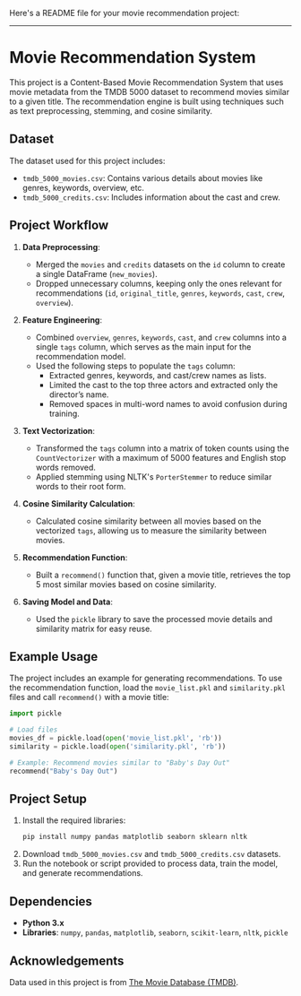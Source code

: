 Here's a README file for your movie recommendation project:

---

# Movie Recommendation System

This project is a Content-Based Movie Recommendation System that uses movie metadata from the TMDB 5000 dataset to recommend movies similar to a given title. The recommendation engine is built using techniques such as text preprocessing, stemming, and cosine similarity.

## Dataset

The dataset used for this project includes:
- `tmdb_5000_movies.csv`: Contains various details about movies like genres, keywords, overview, etc.
- `tmdb_5000_credits.csv`: Includes information about the cast and crew.

## Project Workflow

1. **Data Preprocessing**:
   - Merged the `movies` and `credits` datasets on the `id` column to create a single DataFrame (`new_movies`).
   - Dropped unnecessary columns, keeping only the ones relevant for recommendations (`id`, `original_title`, `genres`, `keywords`, `cast`, `crew`, `overview`).

2. **Feature Engineering**:
   - Combined `overview`, `genres`, `keywords`, `cast`, and `crew` columns into a single `tags` column, which serves as the main input for the recommendation model.
   - Used the following steps to populate the `tags` column:
     - Extracted genres, keywords, and cast/crew names as lists.
     - Limited the cast to the top three actors and extracted only the director’s name.
     - Removed spaces in multi-word names to avoid confusion during training.

3. **Text Vectorization**:
   - Transformed the `tags` column into a matrix of token counts using the `CountVectorizer` with a maximum of 5000 features and English stop words removed.
   - Applied stemming using NLTK's `PorterStemmer` to reduce similar words to their root form.

4. **Cosine Similarity Calculation**:
   - Calculated cosine similarity between all movies based on the vectorized `tags`, allowing us to measure the similarity between movies.

5. **Recommendation Function**:
   - Built a `recommend()` function that, given a movie title, retrieves the top 5 most similar movies based on cosine similarity.

6. **Saving Model and Data**:
   - Used the `pickle` library to save the processed movie details and similarity matrix for easy reuse.

## Example Usage

The project includes an example for generating recommendations. To use the recommendation function, load the `movie_list.pkl` and `similarity.pkl` files and call `recommend()` with a movie title:

```python
import pickle

# Load files
movies_df = pickle.load(open('movie_list.pkl', 'rb'))
similarity = pickle.load(open('similarity.pkl', 'rb'))

# Example: Recommend movies similar to "Baby's Day Out"
recommend("Baby's Day Out")
```

## Project Setup

1. Install the required libraries:
   ```bash
   pip install numpy pandas matplotlib seaborn sklearn nltk
   ```
2. Download `tmdb_5000_movies.csv` and `tmdb_5000_credits.csv` datasets.
3. Run the notebook or script provided to process data, train the model, and generate recommendations.

## Dependencies

- **Python 3.x**
- **Libraries**: `numpy`, `pandas`, `matplotlib`, `seaborn`, `scikit-learn`, `nltk`, `pickle`

## Acknowledgements

Data used in this project is from [The Movie Database (TMDB)](https://www.kaggle.com/datasets/tmdb/tmdb-movie-metadata).
